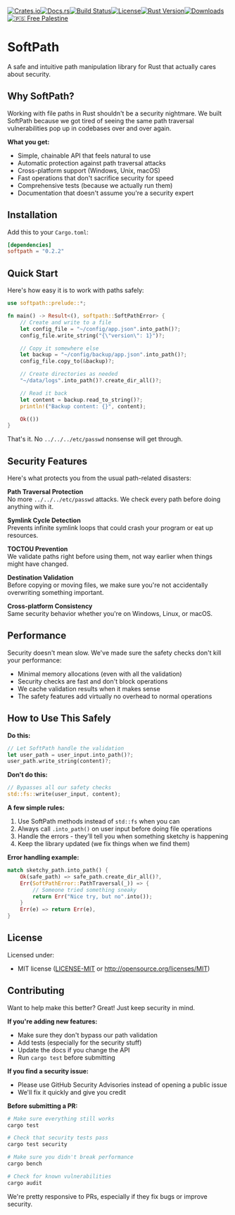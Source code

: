 [![Crates.io](https://img.shields.io/crates/v/softpath.svg)](https://crates.io/crates/softpath)[![Docs.rs](https://docs.rs/softpath/badge.svg)](https://docs.rs/softpath)[![Build Status](https://github.com/GhaziAlibi/softpath/actions/workflows/rust.yml/badge.svg)](https://github.com/GhaziAlibi/softpath/actions/workflows/rust.yml)[![License](https://img.shields.io/crates/l/softpath.svg)](https://crates.io/crates/softpath)[![Rust Version](https://img.shields.io/badge/rust-1.70+-blue.svg)](https://blog.rust-lang.org/)[![Downloads](https://img.shields.io/crates/d/softpath.svg)](https://crates.io/crates/softpath)
[![🇵🇸 Free Palestine](https://img.shields.io/badge/🇵🇸_Free_Palestine-red.svg)](https://en.wikipedia.org/wiki/State_of_Palestine)


# SoftPath

A safe and intuitive path manipulation library for Rust that actually cares about security.

## Why SoftPath?

Working with file paths in Rust shouldn't be a security nightmare. We built SoftPath because we got tired of seeing the same path traversal vulnerabilities pop up in codebases over and over again.

**What you get:**
- Simple, chainable API that feels natural to use
- Automatic protection against path traversal attacks
- Cross-platform support (Windows, Unix, macOS)
- Fast operations that don't sacrifice security for speed
- Comprehensive tests (because we actually run them)
- Documentation that doesn't assume you're a security expert

## Installation

Add this to your `Cargo.toml`:

```toml
[dependencies]
softpath = "0.2.2"
```

## Quick Start

Here's how easy it is to work with paths safely:

```rust
use softpath::prelude::*;

fn main() -> Result<(), softpath::SoftPathError> {
    // Create and write to a file
    let config_file = "~/config/app.json".into_path()?;
    config_file.write_string("{\"version\": 1}")?;

    // Copy it somewhere else
    let backup = "~/config/backup/app.json".into_path()?;
    config_file.copy_to(&backup)?;

    // Create directories as needed
    "~/data/logs".into_path()?.create_dir_all()?;

    // Read it back
    let content = backup.read_to_string()?;
    println!("Backup content: {}", content);

    Ok(())
}
```

That's it. No `../../../etc/passwd` nonsense will get through.



## Security Features

Here's what protects you from the usual path-related disasters:

**Path Traversal Protection**  
No more `../../../etc/passwd` attacks. We check every path before doing anything with it.

**Symlink Cycle Detection**  
Prevents infinite symlink loops that could crash your program or eat up resources.

**TOCTOU Prevention**  
We validate paths right before using them, not way earlier when things might have changed.

**Destination Validation**  
Before copying or moving files, we make sure you're not accidentally overwriting something important.

**Cross-platform Consistency**  
Same security behavior whether you're on Windows, Linux, or macOS.

## Performance

Security doesn't mean slow. We've made sure the safety checks don't kill your performance:

- Minimal memory allocations (even with all the validation)
- Security checks are fast and don't block operations
- We cache validation results when it makes sense
- The safety features add virtually no overhead to normal operations

## How to Use This Safely

**Do this:**
```rust
// Let SoftPath handle the validation
let user_path = user_input.into_path()?;
user_path.write_string(content)?;
```

**Don't do this:**
```rust
// Bypasses all our safety checks
std::fs::write(user_input, content);
```

**A few simple rules:**
1. Use SoftPath methods instead of `std::fs` when you can
2. Always call `.into_path()` on user input before doing file operations
3. Handle the errors - they'll tell you when something sketchy is happening
4. Keep the library updated (we fix things when we find them)

**Error handling example:**
```rust
match sketchy_path.into_path() {
    Ok(safe_path) => safe_path.create_dir_all()?,
    Err(SoftPathError::PathTraversal(_)) => {
        // Someone tried something sneaky
        return Err("Nice try, but no".into());
    }
    Err(e) => return Err(e),
}
```

## License

Licensed under:

- MIT license ([LICENSE-MIT](LICENSE) or http://opensource.org/licenses/MIT)

## Contributing

Want to help make this better? Great! Just keep security in mind.

**If you're adding new features:**
- Make sure they don't bypass our path validation
- Add tests (especially for the security stuff)
- Update the docs if you change the API
- Run `cargo test` before submitting

**If you find a security issue:**
- Please use GitHub Security Advisories instead of opening a public issue
- We'll fix it quickly and give you credit

**Before submitting a PR:**
```bash
# Make sure everything still works
cargo test

# Check that security tests pass
cargo test security

# Make sure you didn't break performance
cargo bench

# Check for known vulnerabilities
cargo audit
```

We're pretty responsive to PRs, especially if they fix bugs or improve security.
